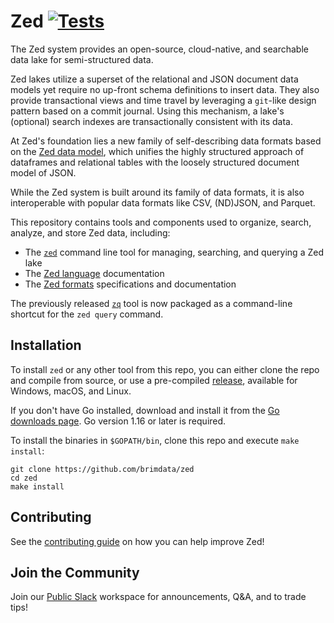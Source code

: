 # Zed [![Tests][tests-img]][tests]

The Zed system provides an open-source, cloud-native, and searchable data lake for
semi-structured data.

Zed lakes utilize a superset of the relational and JSON document data models
yet require no up-front schema definitions to insert data.  They also provide
transactional views and time travel by leveraging a `git`-like design pattern
based on a commit journal.  Using this mechanism, a lake's (optional) search indexes
are transactionally consistent with its data.

At Zed's foundation lies a new family of self-describing data formats based on the
[Zed data model](docs/formats/zson.md#1-introduction),
which unifies the highly structured approach of dataframes and relational tables
with the loosely structured document model of JSON.

While the Zed system is built around its family of data formats, it is also
interoperable with popular data formats like CSV, (ND)JSON, and Parquet.

This repository contains tools and components used to organize, search, analyze,
and store Zed data, including:

* The [`zed`](cmd/zed/README.md) command line tool for managing, searching, and querying a Zed lake
* The [Zed language](docs/language/README.md) documentation
* The [Zed formats](docs/formats/README.md) specifications and documentation

The previously released [`zq`](cmd/zed/README.md#zq) tool is now packaged as
a command-line shortcut for the `zed query` command.

## Installation

To install `zed` or any other tool from this repo, you can either clone the repo
 and compile from source, or use a pre-compiled
 [release](https://github.com/brimdata/zed/releases), available for Windows, macOS, and Linux.

If you don't have Go installed, download and install it from the
[Go downloads page](https://golang.org/dl/). Go version 1.16 or later is
required.

To install the binaries in `$GOPATH/bin`, clone this repo and
execute `make install`:

```
git clone https://github.com/brimdata/zed
cd zed
make install
```

## Contributing

See the [contributing guide](CONTRIBUTING.md) on how you can help improve Zed!

## Join the Community

Join our [Public Slack](https://www.brimsecurity.com/join-slack/) workspace for announcements, Q&A, and to trade tips!

[tests-img]: https://github.com/brimdata/zed/workflows/Tests/badge.svg
[tests]: https://github.com/brimdata/zed/actions?query=workflow%3ATests

